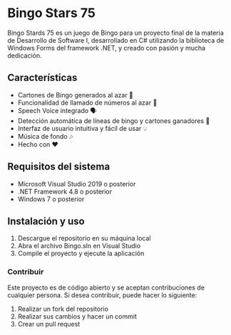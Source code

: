 ﻿# Bingo Stars 75
Bingo Stards 75 es un juego de Bingo para un proyecto final de la materia de Desarrollo de Software I, desarrollado en C# utilizando la biblioteca de Windows Forms del framework .NET, y creado con pasión y mucha dedicación.

## Características
- Cartones de Bingo generados al azar 📄
- Funcionalidad de llamado de números al azar 🔢
- Speech Voice integrado 🗣️
- Detección automática de líneas de bingo y cartones ganadores 🔎
- Interfaz de usuario intuitiva y fácil de usar 💡
- Música de fondo 🎶
- Hecho con ❤️

## Requisitos del sistema
- Microsoft Visual Studio 2019 o posterior
- .NET Framework 4.8 o posterior
- Windows 7 o posterior

## Instalación y uso
1. Descargue el repositorio en su máquina local
2. Abra el archivo Bingo.sln en Visual Studio
3. Compile el proyecto y ejecute la aplicación

### Contribuir
Este proyecto es de código abierto y se aceptan contribuciones de cualquier persona. Si desea contribuir, puede hacer lo siguiente:

1. Realizar un fork del repositorio
2. Realizar sus cambios y hacer un commit
3. Crear un pull request